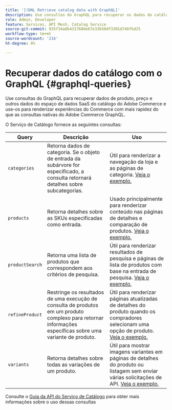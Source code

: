 ```yaml
---
title: '[!DNL Retrieve catalog data with GraphQL]'
description: Use consultas do GraphQL para recuperar os dados do catálogo e potencializar as experiências do Commerce.
role: Admin, Developer
feature: Services, API Mesh, Catalog Service
source-git-commit: 935f34a8b4317686e67e33b50df3301d746fbd25
workflow-type: tm+mt
source-wordcount: '216'
ht-degree: 0%

---
```


# Recuperar dados do catálogo com o GraphQL {#graphql-queries}

Use consultas do GraphQL para recuperar dados de produto, preço e outros dados do espaço de dados SaaS do catálogo do Adobe Commerce e use-os para renderizar experiências do Commerce com mais rapidez do que as consultas nativas do Adobe Commerce GraphQL.

O Serviço de Catálogo fornece as seguintes consultas:

| Query | Descrição | Uso |
|-------|-------------|-------|
| `categories` | Retorna dados de categoria. Se o objeto de entrada da subárvore for especificado, a consulta retornará detalhes sobre subcategorias. | Útil para renderizar a navegação da loja e as páginas de categoria. [Veja o exemplo.](https://developer.adobe.com/commerce/services/graphql/catalog-service/categories/) |
| `products` | Retorna detalhes sobre as SKUs especificadas como entrada. | Usado principalmente para renderizar conteúdo nas páginas de detalhes e comparação de produtos. [Veja o exemplo.](https://developer.adobe.com/commerce/services/graphql/catalog-service/categories/) |
| `productSearch` | Retorna uma lista de produtos que correspondem aos critérios de pesquisa. | Útil para renderizar resultados de pesquisa e páginas de lista de produtos com base na entrada de pesquisa. [Veja o exemplo.](https://developer.adobe.com/commerce/services/graphql/catalog-service/products/) |
| `refineProduct` | Restringe os resultados de uma execução de consulta de produtos em um produto complexo para retornar informações específicas sobre uma variante de produto. | Útil para renderizar páginas atualizadas de detalhes do produto quando os compradores selecionam uma opção de produto. [Veja o exemplo.](https://developer.adobe.com/commerce/services/graphql/catalog-service/refine-product/) |
| `variants` | Retorna detalhes sobre todas as variações de um produto. | Útil para mostrar imagens variantes em páginas de detalhes do produto ou listagem sem enviar várias solicitações de API. [Veja o exemplo.](https://developer.adobe.com/commerce/services/graphql/catalog-service/product-variants/) |


Consulte o [Guia da API do Serviço de Catálogo](https://developer.adobe.com/commerce/services/graphql/catalog-service/) para obter mais informações sobre o uso dessas consultas

